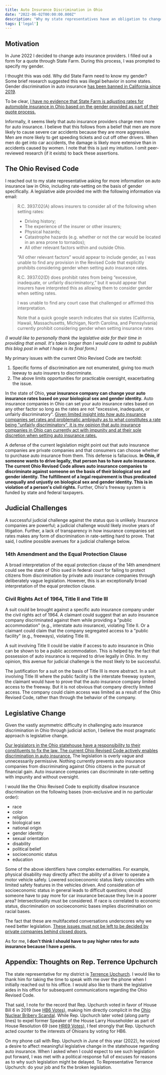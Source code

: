 ```yaml
---
title: Auto Insurance Discrimination in Ohio 
date: "2022-06-02T00:00:00.000Z"
description: "Why my state representatives have an obligation to change the law."
tags: ['legal']
---
```


## Motivation
In June 2022 I decided to change auto insurance providers.  I filled out a form for a quote through State Farm. During this process, I was prompted to specify my gender.

I thought this was odd. Why did State Farm need to know my gender?  
Some brief research suggested this was illegal behavior in some states. Gender discrimination in auto insurance [has been banned in California since 2019](https://www.insurance.ca.gov/0400-news/0100-press-releases/2019/release003-19.cfm).  

To be clear, <u>I have no evidence that State Farm is adjusting rates for automobile insurance in Ohio based on the gender provided as part of their quote process.</u> 

Informally, it seems likely that auto insurance providers charge men more for auto insurance. I believe that this follows from a belief that men are more likely to cause severe car accidents because they are more aggressive. Men are more likely to get speeding tickets and cut off other drivers. When men do get into car accidents, the damage is likely more extensive than in accidents caused by women. I note that this is just my intuition. I omit peer-reviewed research (if it exists) to back these assertions.

## The Ohio Revised Code

I reached out to my state representative asking for more information on auto insurance law in Ohio, including rate-setting on the basis of gender specifically. A legislative aide provided me with the following information via email:

> R.C. 3937.02(A) allows insurers to consider all of the following when setting rates:
>
> - Driving history;  
> - The experience of the insurer or other insurers;  
> - Physical hazards;  
> - Catastrophe hazards (e.g. whether or not the car would be located in an area prone to tornados);  
> - All other relevant factors within and outside Ohio.
>
> “All other relevant factors” would appear to include gender, as I was unable to find any provision in the Revised Code that explicitly prohibits considering gender when setting auto insurance rates.
>
>R.C. 3937.02(D) does prohibit rates from being “excessive, inadequate, or unfairly discriminatory,” but it would appear that insurers have interpreted this as allowing them to consider gender when setting rates.
>
>I was unable to find any court case that challenged or affirmed this interpretation.
>
>Note that a quick google search indicates that six states (California, Hawaii, Massachusetts, Michigan, North Carolina, and Pennsylvania) currently prohibit considering gender when setting insurance rates  


*(I would like to personally thank the legislative aide for their time in providing that email. It's taken longer than I would care to admit to publish this blog post in what I hope is its final form.)*

My primary issues with the current Ohio Revised Code are twofold:
1. Specific forms of discrimination are not enumerated, giving too much leeway to auto insurers to discriminate.
2. The above limits opportunities for practicable oversight, exacerbating the issue.

In the state of Ohio, **your insurance company can change your auto insurance rates based on your biological sex and gender identity.** Auto insurance companies in Ohio can set your auto insurance rates based on any other factor so long as the rates are not "excessive, inadequate, or unfairly discriminatory". <u>Given limited insight into _how_ auto insurance companies set rates and problematic ambiguity as to what constitutes a rate being "unfairly discriminatory", it is my opinion that auto insurance companies in Ohio can currently act with impunity and at their sole discretion when setting auto insurance rates.</u>

A defense of the current legislation might point out that auto insurance companies are private companies and that consumers can choose whether to purchase auto insurance from them. This defense is fallacious. **In Ohio, if someone wants to drive legally, that person has to have auto insurance. The current Ohio Revised Code allows auto insurance companies to discriminate against someone on the basis of their biological sex and gender identity. The fulfillment of a legal requirement is thus predicated unequally and unjustly on biological sex and gender identity. This is in violation of a person's civil rights.** Further, Ohio's freeway system is funded by state and federal taxpayers.

## Judicial Challenges

A successful judicial challenge against the status quo is unlikely. Insurance companies are powerful; a judicial challenge would likely involve years of litigation. Further, a lack of transparency in how insurance companies set rates makes any form of discrimination in rate-setting hard to prove. That said, I outline possible avenues for a judicial challenge below.

### 14th Amendment and the Equal Protection Clause
A broad interpretation of the equal protection clause of the 14th amendment could see the state of Ohio sued in federal court for failing to protect citizens from discrimination by private auto insurance companies through deliberately vague legislation. However, this is an exceptionally broad interpretation of the equal protection clause.

### Civil Rights Act of 1964, Title II and Title III
A suit could be brought against a specific auto insurance company under the civil rights act of 1964. A claimant could suggest that an auto insurance company discriminated against them while providing a "public accommodation" (e.g., interstate auto insurance), violating Title II. Or a claimant could claim that the company segregated access to a "public facility" (e.g., freeways), violating Title III.

A suit involving Title II could be viable if access to auto insurance in Ohio can be shown to be a public accommodation. This is helped by the fact that possession of auto insurance is required to drive legally in Ohio. In my opinion, this avenue for judicial challenge is the most likely to be successful.

The justification for a suit on the basis of Title III is more abstract. In a suit involving Title III where the public facility is the interstate freeway system, the claimant would have to prove that the auto insurance company limited access to the freeway. But it is not obvious that company directly limited access. The company could claim access was limited as a result of the Ohio Revised Code, rather than through the behavior of the company.

## Legislative Change

Given the vastly asymmetric difficulty in challenging auto insurance discrimination in Ohio through judicial action, I believe the most pragmatic approach is legislative change.  

<u>Our legislators in the Ohio statehouse have a responsibility to their constituents to fix the law. The current Ohio Revised Code actively enables discrimination in auto insurance.</u> The legislation is overly vague and unnecessarily permissive. Nothing currently prevents auto insurance companies from discriminating against Ohio citizens in the pursuit of financial gain. Auto insurance companies can discriminate in rate-setting with impunity and without oversight.

I would like the Ohio Revised Code to explicitly disallow insurance discrimination on the following bases (non-exclusive and in no particular order):
- race
- color
- religion
- biological sex
- national origin
- gender identity
- sexual orientation
- disability
- political belief
- socioeconomic status
- education

Some of the above identifiers have complex externalities. For example, physical disability may directly affect the ability of a driver to operate a motor vehicle safely. Lowered socioeconomic status likely coincides with limited safety features in the vehicles driven. And consideration of socioeconomic status in general leads to difficult questions; should someone have to pay more for car insurance because they live in a poorer area? Intersectionality must be considered. If race is correlated to economic status, discrimination on socioeconomic bases implies discrimination on racial bases.

The fact that these are multifaceted conversations underscores why we need better legislation. <u>These issues must not be left to be decided by private companies behind closed doors.</u>

As for me, **I don't think I should have to pay higher rates for auto insurance because I have a penis.**

## Appendix: Thoughts on Rep. Terrence Upchurch

The state representative for my district is [Terrence Upchurch](https://ohiohouse.gov/members/terrence-upchurch). I would like to thank him for taking the time to speak with me over the phone when I initially reached out to his office. I would also like to thank the legislative aides in his office for subsequent communications regarding the Ohio Revised Code.  

That said, I note for the record that Rep. Upchurch voted in favor of House Bill 6 in 2019 (see [HB6 Votes](https://www.legislature.ohio.gov/legislation/legislation-votes?id=GA133-HB-6)), making him directly complicit in the [Ohio Nuclear Bribery Scandal](https://en.wikipedia.org/wiki/Ohio_nuclear_bribery_scandal). While Rep. Upchurch later voted (along party lines) to expel former Speaker of the House Larry Householder as part of House Resolution 69 (see [HR69 Votes](https://www.legislature.ohio.gov/legislation/legislation-votes?id=GA134-HR-69)), I feel strongly that Rep. Upchurch acted counter to the interests of Ohioans by voting for HB6.

On my phone call with Rep. Upchurch in June of this year (2022), he voiced a desire to affect meaningful legislative change in the statehouse regarding auto insurance. When I asked when I could expect to see such legislation put forward, I was met with a political response full of excuses for reasons as to why such legislation might be delayed. To Representative Terrance Upchurch: do your job and fix the broken legislation.
